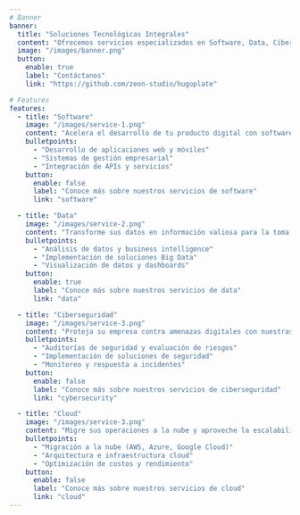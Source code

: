 ```yaml
---
# Banner
banner:
  title: "Soluciones Tecnológicas Integrales"
  content: "Ofrecemos servicios especializados en Software, Data, Ciberseguridad y Cloud para impulsar la transformación digital de su empresa."
  image: "/images/banner.png"
  button:
    enable: true
    label: "Contáctanos"
    link: "https://github.com/zeon-studio/hugoplate"

# Features
features:
  - title: "Software"
    image: "/images/service-1.png"
    content: "Acelera el desarrollo de tu producto digital con software de alto rendimiento diseñado a la medida de tus objetivos. Desde la idea hasta el lanzamiento, hacemos realidad tu visión con tecnología de vanguardia y desarrollo ágil." 
    bulletpoints:
      - "Desarrollo de aplicaciones web y móviles"
      - "Sistemas de gestión empresarial"
      - "Integración de APIs y servicios"
    button:
      enable: false
      label: "Conoce más sobre nuestros servicios de software"
      link: "software"

  - title: "Data"
    image: "/images/service-2.png"
    content: "Transforme sus datos en información valiosa para la toma de decisiones. Ofrecemos servicios de análisis de datos, big data y business intelligence para ayudarle a descubrir patrones y tendencias que impulsen el crecimiento de su negocio."
    bulletpoints:
      - "Análisis de datos y business intelligence"
      - "Implementación de soluciones Big Data"
      - "Visualización de datos y dashboards"
    button:
      enable: true
      label: "Conoce más sobre nuestros servicios de data"
      link: "data"

  - title: "Ciberseguridad"
    image: "/images/service-3.png"
    content: "Proteja su empresa contra amenazas digitales con nuestras soluciones de ciberseguridad. Ofrecemos servicios de evaluación de riesgos, implementación de medidas de seguridad y monitoreo continuo para garantizar la integridad de sus sistemas y datos."
    bulletpoints:
      - "Auditorías de seguridad y evaluación de riesgos"
      - "Implementación de soluciones de seguridad"
      - "Monitoreo y respuesta a incidentes"
    button:
      enable: false
      label: "Conoce más sobre nuestros servicios de ciberseguridad"
      link: "cybersecurity"

  - title: "Cloud"
    image: "/images/service-3.png"
    content: "Migre sus operaciones a la nube y aproveche la escalabilidad, flexibilidad y eficiencia que ofrecen las tecnologías cloud. Nuestros expertos le ayudarán a diseñar e implementar la estrategia cloud más adecuada para su negocio."
    bulletpoints:
      - "Migración a la nube (AWS, Azure, Google Cloud)"
      - "Arquitectura e infraestructura cloud"
      - "Optimización de costos y rendimiento"
    button:
      enable: false
      label: "Conoce más sobre nuestros servicios de cloud"
      link: "cloud"
---
```

